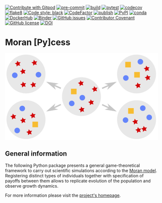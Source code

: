 [![Contribute with Gitpod](https://img.shields.io/badge/Contribute%20with-Gitpod-908a85?logo=gitpod)](https://gitpod.io/#https://github.com/AngryMaciek/angry-moran-simulator)
[![pre-commit](https://img.shields.io/badge/pre--commit-+-brightgreen?logo=pre-commit)](https://github.com/pre-commit/pre-commit)
[![build](https://github.com/AngryMaciek/angry-moran-simulator/workflows/build/badge.svg?branch=master)](https://github.com/AngryMaciek/angry-moran-simulator/actions?query=workflow%3Abuild)
[![pytest](https://github.com/AngryMaciek/angry-moran-simulator/workflows/pytest/badge.svg?branch=master)](https://github.com/AngryMaciek/angry-moran-simulator/actions?query=workflow%3Apytest)
[![codecov](https://codecov.io/gh/AngryMaciek/angry-moran-simulator/branch/master/graph/badge.svg?token=V9IFEOWN71)](https://codecov.io/gh/AngryMaciek/angry-moran-simulator)
[![flake8](https://github.com/AngryMaciek/angry-moran-simulator/workflows/flake8/badge.svg?branch=master)](https://github.com/AngryMaciek/angry-moran-simulator/actions?query=workflow%3Aflake8)
[![Code style: black](https://img.shields.io/badge/code%20style-black-000000.svg)](https://github.com/psf/black)
[![CodeFactor](https://www.codefactor.io/repository/github/angrymaciek/angry-moran-simulator/badge)](https://www.codefactor.io/repository/github/angrymaciek/angry-moran-simulator)
[![publish](https://github.com/AngryMaciek/angry-moran-simulator/workflows/publish/badge.svg)](https://github.com/AngryMaciek/angry-moran-simulator/actions?query=workflow%3Apublish)
[![PyPI](https://img.shields.io/badge/pypi-1.1.0-blue)](https://pypi.org/project/moranpycess/)
[![conda](https://anaconda.org/angrymaciek/moranpycess/badges/version.svg?service=github)](https://anaconda.org/AngryMaciek/moranpycess)
[![DockerHub](https://img.shields.io/badge/DockerHub-1.1.0-blue)](https://hub.docker.com/r/angrymaciek/moranpycess)
[![Binder](https://mybinder.org/badge_logo.svg)](https://mybinder.org/v2/gh/AngryMaciek/angry-moran-simulator/master?filepath=tests%2Fusecase.ipynb)
[![GitHub issues](https://img.shields.io/github/issues/AngryMaciek/angry-moran-simulator)](https://github.com/AngryMaciek/angry-moran-simulator/issues)
[![Contributor Covenant](https://img.shields.io/badge/Contributor%20Covenant-2.1-4baaaa.svg)](code_of_conduct.md)
[![GitHub license](https://img.shields.io/github/license/AngryMaciek/angry-moran-simulator)](https://github.com/AngryMaciek/angry-moran-simulator/blob/master/LICENSE)
[![DOI](https://joss.theoj.org/papers/10.21105/joss.02643/status.svg)](https://doi.org/10.21105/joss.02643)

# Moran [Py]cess

![scheme.svg](images/scheme.svg)

## General information

The following Python package presents a general game-theoretical framework to carry out scientific simulations according to the [Moran model]. Registering distinct types of individuals together with specification of payoffs between them allows to replicate evolution of the population and observe growth dynamics.

For more information please visit the [project's homepage].

[miniconda]: https://docs.conda.io/en/latest/miniconda.html
[Moran model]: <https://en.wikipedia.org/wiki/Moran_process>
[Python package manager]: <https://pypi.org/project/pip/>
[project's homepage]: <https://angrymaciek.github.io/angry-moran-simulator/_build/html/index.html>
